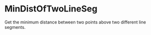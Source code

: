 # MinDistOfTwoLineSeg
Get the minimum distance between two points above two different line segments.
